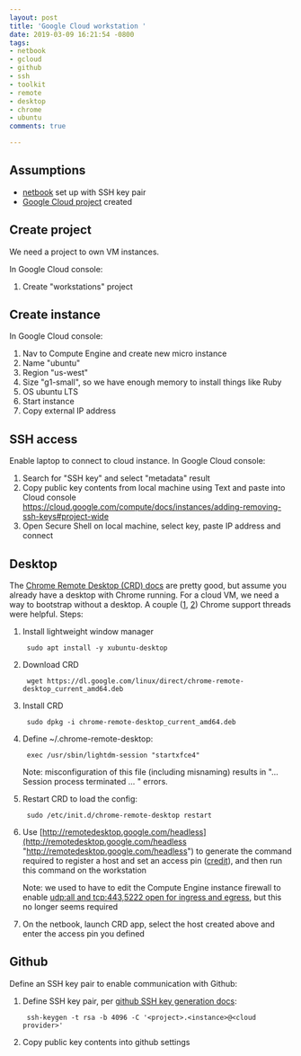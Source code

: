 ```yaml
---
layout: post
title: 'Google Cloud workstation '
date: 2019-03-09 16:21:54 -0800
tags:
- netbook
- gcloud
- github
- ssh
- toolkit
- remote
- desktop
- chrome
- ubuntu
comments: true

---
```

## Assumptions

* [netbook](netbook-development "my notes on netbook development") set up with SSH key pair
* [Google Cloud project](https://cloud.google.com/resource-manager/docs/creating-managing-projects#creating_a_project "Google Cloud project docs") created

## Create project

We need a project to own VM instances.

In Google Cloud console:

1. Create "workstations" project

## Create instance

In Google Cloud console:

1. Nav to Compute Engine and create new micro instance
2. Name "ubuntu"
3. Region "us-west"
4. Size "g1-small", so we have enough memory to install things like Ruby
5. OS ubuntu LTS
6. Start instance
7. Copy external IP address

## SSH access

Enable laptop to connect to cloud instance. In Google Cloud console:

1. Search for "SSH key" and select "metadata" result
2. Copy public key contents from local machine using Text and paste into Cloud console https://cloud.google.com/compute/docs/instances/adding-removing-ssh-keys#project-wide
3. Open Secure Shell on local machine, select key, paste IP address and connect

## Desktop

The [Chrome Remote Desktop (CRD) docs](https://support.google.com/chrome/answer/1649523) are pretty good, but assume you already have a desktop with Chrome running. For a cloud VM, we need a way to bootstrap without a desktop. A couple ([1](https://productforums.google.com/forum/#!msg/chrome/CTnqSKj6uts/8xg88ribRxQJ), [2](https://productforums.google.com/d/msg/chrome/WvcFOblHMik/hGlM875QAwAJ)) Chrome support threads were helpful. Steps:

1. Install lightweight window manager

        sudo apt install -y xubuntu-desktop
2. Download CRD

        wget https://dl.google.com/linux/direct/chrome-remote-desktop_current_amd64.deb
3. Install CRD

        sudo dpkg -i chrome-remote-desktop_current_amd64.deb
4. Define \~/.chrome-remote-desktop:

        exec /usr/sbin/lightdm-session "startxfce4"

   Note: misconfiguration of this file (including misnaming) results in "… Session process terminated … " errors.
5. Restart CRD to load the config:

        sudo /etc/init.d/chrome-remote-desktop restart
6. Use [http://remotedesktop.google.com/headless](http://remotedesktop.google.com/headless "http://remotedesktop.google.com/headless") to generate the command required to register a host and set an access pin ([credit](https://groups.google.com/d/msg/gce-discussion/tN9oZs8xWps/b2PtOBTeAQAJ)), and then run this command on the workstation

   Note: we used to have to edit the Compute Engine instance firewall to enable [udp:all and tcp:443,5222 open for ingress and egress](https://support.google.com/chrome/answer/1649523 "Access another computer with Chrome Remote Desktop docs"), but this no longer seems required
7. On the netbook, launch CRD app, select the host created above and enter the access pin you defined

## Github

Define an SSH key pair to enable communication with Github:

1. Define SSH key pair, per [github SSH key generation docs](https://help.github.com/en/articles/generating-a-new-ssh-key-and-adding-it-to-the-ssh-agent#generating-a-new-ssh-key "Github SSH key generation documentation"):

        ssh-keygen -t rsa -b 4096 -C '<project>.<instance>@<cloud provider>'
2. Copy public key contents into github settings